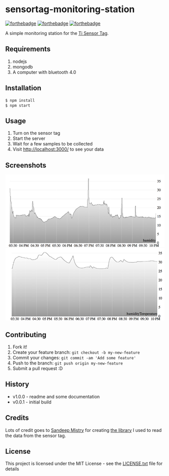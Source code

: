 # sensortag-monitoring-station

[![forthebadge](http://forthebadge.com/images/badges/built-with-love.svg)](http://forthebadge.com) [![forthebadge](http://forthebadge.com/images/badges/gluten-free.svg)](http://forthebadge.com)  [![forthebadge](http://forthebadge.com/images/badges/as-seen-on-tv.svg)](http://forthebadge.com)

A simple monitoring station for the [Ti Sensor Tag](http://www.ti.com/tool/cc2650stk). 

## Requirements
1. nodejs
2. mongodb
3. A computer with bluetooth 4.0 

## Installation

```
$ npm install
$ npm start
```

## Usage

1. Turn on the sensor tag
2. Start the server
3. Wait for a few samples to be collected
4. Visit [http://localhost:3000/](http://localhost:3000/) to see your data

## Screenshots
![alt tag](screenshots/humidity.png)
![alt tag](screenshots/humidity-temp.png)


## Contributing

1. Fork it!
2. Create your feature branch: `git checkout -b my-new-feature`
3. Commit your changes: `git commit -am 'Add some feature'`
4. Push to the branch: `git push origin my-new-feature`
5. Submit a pull request :D

## History

* v1.0.0 - readme and some documentation
* v0.0.1 - initial build

## Credits

Lots of credit goes to [Sandeep Mistry](https://github.com/sandeepmistry) for creating [the library](https://github.com/sandeepmistry/node-sensortag) I used to read the data from the sensor tag.


## License

This project is licensed under the MIT License - see the [LICENSE.txt](LICENSE.txt) file for details

